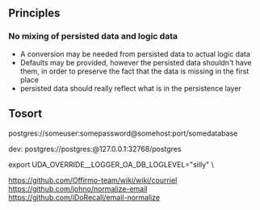 
## Principles

### No mixing of persisted data and logic data

- A conversion may be needed from persisted data to actual logic data
- Defaults may be provided, however the persisted data shouldn't have them,
  in order to preserve the fact that the data is missing in the first place
- persisted data should really reflect what is in the persistence layer

## Tosort

postgres://someuser:somepassword@somehost:port/somedatabase

dev:
postgres://postgres:@127.0.0.1:32768/postgres


export UDA_OVERRIDE__LOGGER_OA_DB_LOGLEVEL=\"silly\" \


https://github.com/Offirmo-team/wiki/wiki/courriel
https://github.com/johno/normalize-email
https://github.com/iDoRecall/email-normalize
